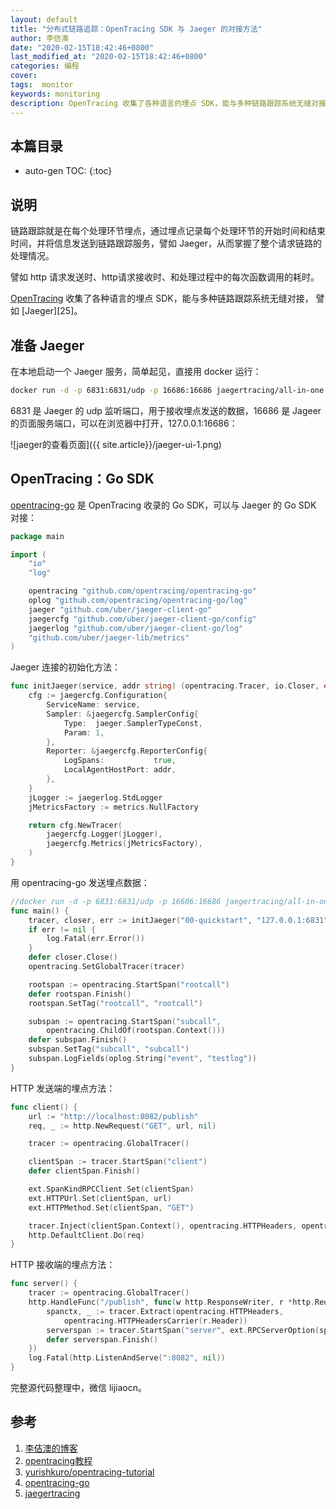 ```yaml
---
layout: default
title: "分布式链路追踪：OpenTracing SDK 与 Jaeger 的对接方法"
author: 李佶澳
date: "2020-02-15T18:42:46+0800"
last_modified_at: "2020-02-15T18:42:46+0800"
categories: 编程
cover:
tags:  monitor
keywords: monitoring
description: OpenTracing 收集了各种语言的埋点 SDK，能与多种链路跟踪系统无缝对接， 譬如 Jaeger
---
```


## 本篇目录

* auto-gen TOC:
{:toc}

## 说明

链路跟踪就是在每个处理环节埋点，通过埋点记录每个处理环节的开始时间和结束时间，并将信息发送到链路跟踪服务，譬如 Jaeger，从而掌握了整个请求链路的处理情况。

譬如 http 请求发送时、http请求接收时、和处理过程中的每次函数调用的耗时。

[OpenTracing][2] 收集了各种语言的埋点 SDK，能与多种链路跟踪系统无缝对接， 譬如 [Jaeger][25]。

## 准备 Jaeger

在本地启动一个 Jaeger 服务，简单起见，直接用 docker 运行：

```sh
docker run -d -p 6831:6831/udp -p 16686:16686 jaegertracing/all-in-one:1.17.0
```

6831 是 Jaeger 的 udp 监听端口，用于接收埋点发送的数据，16686 是 Jageer 的页面服务端口，可以在浏览器中打开，127.0.0.1:16686：

![jaeger的查看页面]({{ site.article}}/jaeger-ui-1.png)

## OpenTracing：Go SDK

[opentracing-go][4] 是 OpenTracing 收录的 Go SDK，可以与 Jaeger 的 Go SDK 对接：

```go
package main

import (
    "io"
    "log"

    opentracing "github.com/opentracing/opentracing-go"
    oplog "github.com/opentracing/opentracing-go/log"
    jaeger "github.com/uber/jaeger-client-go"
    jaegercfg "github.com/uber/jaeger-client-go/config"
    jaegerlog "github.com/uber/jaeger-client-go/log"
    "github.com/uber/jaeger-lib/metrics"
)
```

Jaeger 连接的初始化方法：

```go
func initJaeger(service, addr string) (opentracing.Tracer, io.Closer, error) {
    cfg := jaegercfg.Configuration{
        ServiceName: service,
        Sampler: &jaegercfg.SamplerConfig{
            Type:  jaeger.SamplerTypeConst,
            Param: 1,
        },
        Reporter: &jaegercfg.ReporterConfig{
            LogSpans:           true,
            LocalAgentHostPort: addr,
        },
    }
    jLogger := jaegerlog.StdLogger
    jMetricsFactory := metrics.NullFactory

    return cfg.NewTracer(
        jaegercfg.Logger(jLogger),
        jaegercfg.Metrics(jMetricsFactory),
    )
}
```

用 opentracing-go 发送埋点数据：

```go
//docker run -d -p 6831:6831/udp -p 16686:16686 jaegertracing/all-in-one:latest
func main() {
    tracer, closer, err := initJaeger("00-quickstart", "127.0.0.1:6831")
    if err != nil {
        log.Fatal(err.Error())
    }
    defer closer.Close()
    opentracing.SetGlobalTracer(tracer)

    rootspan := opentracing.StartSpan("rootcall")
    defer rootspan.Finish()
    rootspan.SetTag("rootcall", "rootcall")

    subspan := opentracing.StartSpan("subcall",
        opentracing.ChildOf(rootspan.Context()))
    defer subspan.Finish()
    subspan.SetTag("subcall", "subcall")
    subspan.LogFields(oplog.String("event", "testlog"))
}
```

HTTP 发送端的埋点方法：

```go
func client() {
    url := "http://localhost:8082/publish"
    req, _ := http.NewRequest("GET", url, nil)

    tracer := opentracing.GlobalTracer()

    clientSpan := tracer.StartSpan("client")
    defer clientSpan.Finish()

    ext.SpanKindRPCClient.Set(clientSpan)
    ext.HTTPUrl.Set(clientSpan, url)
    ext.HTTPMethod.Set(clientSpan, "GET")

    tracer.Inject(clientSpan.Context(), opentracing.HTTPHeaders, opentracing.HTTPHeadersCarrier(req.Header))
    http.DefaultClient.Do(req)
}
```

HTTP 接收端的埋点方法：

```go
func server() {
    tracer := opentracing.GlobalTracer()
    http.HandleFunc("/publish", func(w http.ResponseWriter, r *http.Request) {
        spanctx, _ := tracer.Extract(opentracing.HTTPHeaders,
            opentracing.HTTPHeadersCarrier(r.Header))
        serverspan := tracer.StartSpan("server", ext.RPCServerOption(spanctx))
        defer serverspan.Finish()
    })
    log.Fatal(http.ListenAndServe(":8082", nil))
}
```

完整源代码整理中，微信 lijiaocn。

## 参考

1. [李佶澳的博客][1]
2. [opentracing教程][2]
3. [yurishkuro/opentracing-tutorial][3]
4. [opentracing-go][4]
5. [jaegertracing][5]

[1]: https://www.lijiaocn.com "李佶澳的博客"
[2]: https://opentracing.io/docs/supported-languages/ "opentracing教程"
[3]: https://github.com/yurishkuro/opentracing-tutorial/tree/master/go "yurishkuro/opentracing-tutorial"
[4]: https://github.com/opentracing/opentracing-go "opentracing-go"
[5]: https://www.jaegertracing.io/ "jaegertracing"
